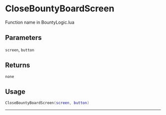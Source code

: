 # CloseBountyBoardScreen
Function name in BountyLogic.lua
## Parameters
`screen`, `button`
## Returns
`none`
## Usage
```lua
CloseBountyBoardScreen(screen, button)
```
---
